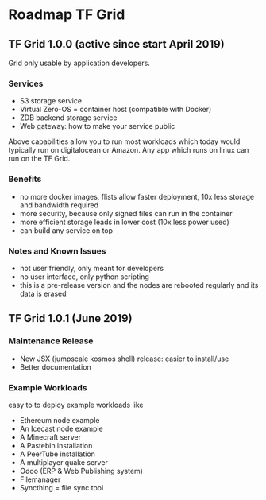 # Roadmap TF Grid

## TF Grid 1.0.0 (active since start April 2019)

Grid only usable by application developers.

### Services

- S3 storage service
- Virtual Zero-OS = container host (compatible with Docker)
- ZDB backend storage service
- Web gateway: how to make your service public

Above capabilities allow you to run most workloads which today would typically run on digitalocean or Amazon. Any app which runs on linux can run on the TF Grid.

### Benefits

- no more docker images, flists allow faster deployment, 10x less storage and bandwidth required 
- more security, because only signed files can run in the container
- more efficient storage leads in lower cost (10x less power used)
- can build any service on top

### Notes and Known Issues

- not user friendly, only meant for developers
- no user interface, only python scripting
- this is a pre-release version and the nodes are rebooted regularly and its data is erased

## TF Grid 1.0.1 (June 2019)

### Maintenance Release

- New JSX (jumpscale kosmos shell) release: easier to install/use
- Better documentation

### Example Workloads

easy to to deploy example workloads like

- Ethereum node example
- An Icecast node example
- A Minecraft server
- A Pastebin installation
- A PeerTube installation
- A multiplayer quake server
- Odoo (ERP & Web Publishing system)
- Filemanager
- Syncthing = file sync tool



